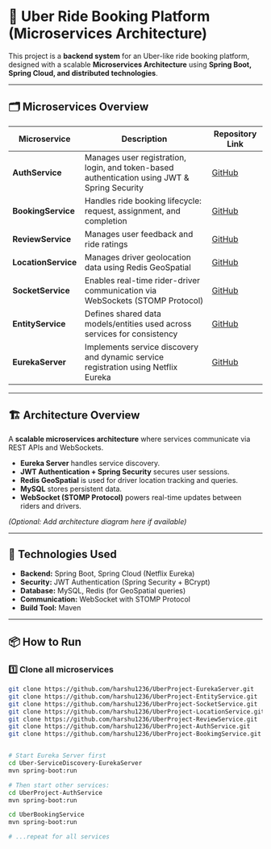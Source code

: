 # 🚗 Uber Ride Booking Platform (Microservices Architecture)

This project is a **backend system** for an Uber-like ride booking platform, designed with a scalable **Microservices Architecture** using **Spring Boot, Spring Cloud, and distributed technologies**.  

---

## 🗂️ Microservices Overview  

| Microservice        | Description                                                                 | Repository Link |
|----------------------|-----------------------------------------------------------------------------|-----------------|
| **AuthService**      | Manages user registration, login, and token-based authentication using JWT & Spring Security | [GitHub](https://github.com/harshu1236/UberProject-AuthService) |
| **BookingService**   | Handles ride booking lifecycle: request, assignment, and completion         | [GitHub](https://github.com/harshu1236/UberProject-BookimgService) |
| **ReviewService**    | Manages user feedback and ride ratings                                      | [GitHub](https://github.com/harshu1236/UberProject-ReviewService) |
| **LocationService**  | Manages driver geolocation data using Redis GeoSpatial                      | [GitHub](https://github.com/harshu1236/UberProject-LocationService) |
| **SocketService**    | Enables real-time rider-driver communication via WebSockets (STOMP Protocol) | [GitHub](https://github.com/harshu1236/UberProject-SocketService) |
| **EntityService**    | Defines shared data models/entities used across services for consistency    | [GitHub](https://github.com/harshu1236/UberProject-EntityService) |
| **EurekaServer**     | Implements service discovery and dynamic service registration using Netflix Eureka | [GitHub](https://github.com/harshu1236/UberProject-EurekaServer) |

---

## 🏗️ Architecture Overview  

A **scalable microservices architecture** where services communicate via REST APIs and WebSockets.  
- **Eureka Server** handles service discovery.  
- **JWT Authentication + Spring Security** secures user sessions.  
- **Redis GeoSpatial** is used for driver location tracking and queries.  
- **MySQL** stores persistent data.  
- **WebSocket (STOMP Protocol)** powers real-time updates between riders and drivers.  

*(Optional: Add architecture diagram here if available)*  

---

## 🚀 Technologies Used  

- **Backend:** Spring Boot, Spring Cloud (Netflix Eureka)  
- **Security:** JWT Authentication (Spring Security + BCrypt)  
- **Database:** MySQL, Redis (for GeoSpatial queries)  
- **Communication:** WebSocket with STOMP Protocol  
- **Build Tool:** Maven  

---

## 📦 How to Run  

### 1️⃣ Clone all microservices  
```bash
git clone https://github.com/harshu1236/UberProject-EurekaServer.git
git clone https://github.com/harshu1236/UberProject-EntityService.git
git clone https://github.com/harshu1236/UberProject-SocketService.git
git clone https://github.com/harshu1236/UberProject-LocationService.git
git clone https://github.com/harshu1236/UberProject-ReviewService.git
git clone https://github.com/harshu1236/UberProject-AuthService.git
git clone https://github.com/harshu1236/UberProject-BookimgService.git


# Start Eureka Server first
cd Uber-ServiceDiscovery-EurekaServer
mvn spring-boot:run

# Then start other services:
cd UberProject-AuthService
mvn spring-boot:run

cd UberBookingService
mvn spring-boot:run

# ...repeat for all services
